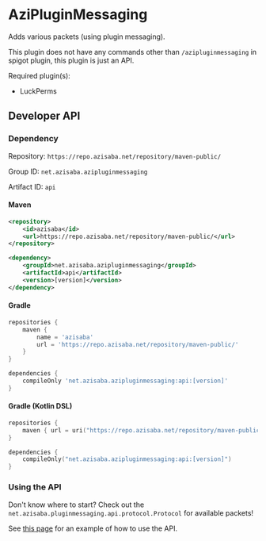# AziPluginMessaging

Adds various packets (using plugin messaging).

This plugin does not have any commands other than `/azipluginmessaging` in spigot plugin, this plugin is just an API.

Required plugin(s):
- LuckPerms

## Developer API

### Dependency

Repository: `https://repo.azisaba.net/repository/maven-public/`

Group ID: `net.azisaba.azipluginmessaging`

Artifact ID: `api`

#### Maven

```xml
<repository>
    <id>azisaba</id>
    <url>https://repo.azisaba.net/repository/maven-public/</url>
</repository>
```

```xml
<dependency>
    <groupId>net.azisaba.azipluginmessaging</groupId>
    <artifactId>api</artifactId>
    <version>[version]</version>
</dependency>
```

#### Gradle

```groovy
repositories {
    maven {
        name = 'azisaba'
        url = 'https://repo.azisaba.net/repository/maven-public/'
    }
}
```

```groovy
dependencies {
    compileOnly 'net.azisaba.azipluginmessaging:api:[version]'
}
```

#### Gradle (Kotlin DSL)

```kotlin
repositories {
    maven { url = uri("https://repo.azisaba.net/repository/maven-public/") }
}
```

```kotlin
dependencies {
    compileOnly("net.azisaba.azipluginmessaging:api:[version]")
}
```

### Using the API

Don't know where to start? Check out the `net.azisaba.pluginmessaging.api.protocol.Protocol` for available packets!

See [this page](https://github.com/AzisabaNetwork/AziPluginMessaging/blob/50a15fc2884e0943ec4e2b6622ab4399c4ebc036/spigot/src/main/java/net/azisaba/azipluginmessaging/spigot/commands/ToggleNitroSaraCommand.java)
for an example of how to use the API.
